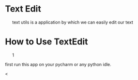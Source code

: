 
<h1>Text Edit</h1>
<ol><p>text utils is a application by which we can easily edit our text</p></ol>

<h1>How to Use TextEdit</h1>
<ol>1</ol><p>first run this app on your pycharm or any python idle.<p>
<
